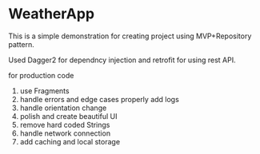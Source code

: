 # WeatherApp

This is a simple demonstration for creating project using MVP+Repository pattern. 

Used Dagger2 for dependncy injection and retrofit for using rest API.

for production code
1. use Fragments
2. handle errors and edge cases properly add logs
3. handle orientation change
4. polish and create beautiful UI
5. remove hard coded Strings
6. handle network connection
7. add caching and local storage
